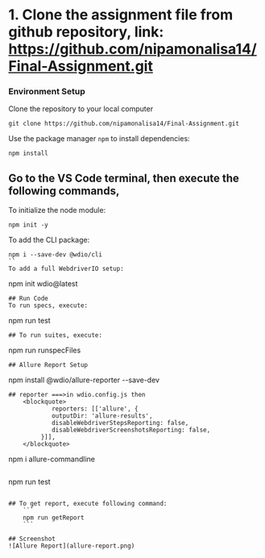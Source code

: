 
# 1. Clone the assignment file from github repository, link: https://github.com/nipamonalisa14/Final-Assignment.git

### Environment Setup
Clone the repository to your local computer
```
git clone https://github.com/nipamonalisa14/Final-Assignment.git
```
Use the package manager `npm` to install dependencies:
```
npm install
```

## Go to the VS Code terminal, then execute the following commands,
To initialize the node module: 
 ```
 npm init -y
 ```
To add the CLI package: 
```
npm i --save-dev @wdio/cli
``
To add a full WebdriverIO setup:
 ```
 npm init wdio@latest
 ```
## Run Code
To run specs, execute: 
```
npm run test
```
## To run suites, execute: 
```
npm run runspecFiles
```
## Allure Report Setup
```
npm install @wdio/allure-reporter --save-dev
```
## reporter ===>in wdio.config.js then
    <blockquote> 
            reporters: [['allure', {
            outputDir: 'allure-results',
            disableWebdriverStepsReporting: false,
            disableWebdriverScreenshotsReporting: false,
         }]],
    </blockquote>

 ```
 npm i allure-commandline
 ```
```
npm run test
```

## To get report, execute following command: 
    ```
    npm run getReport
    ```

## Screenshot
![Allure Report](allure-report.png)